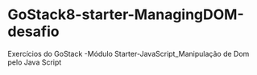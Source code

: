 # GoStack8-starter-ManagingDOM-desafio
Exercícios do GoStack -Módulo Starter-JavaScript_Manipulação de Dom pelo Java Script
